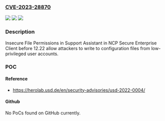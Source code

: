 ### [CVE-2023-28870](https://cve.mitre.org/cgi-bin/cvename.cgi?name=CVE-2023-28870)
![](https://img.shields.io/static/v1?label=Product&message=n%2Fa&color=blue)
![](https://img.shields.io/static/v1?label=Version&message=n%2Fa&color=blue)
![](https://img.shields.io/static/v1?label=Vulnerability&message=n%2Fa&color=brighgreen)

### Description

Insecure File Permissions in Support Assistant in NCP Secure Enterprise Client before 12.22 allow attackers to write to configuration files from low-privileged user accounts.

### POC

#### Reference
- https://herolab.usd.de/en/security-advisories/usd-2022-0004/

#### Github
No PoCs found on GitHub currently.

